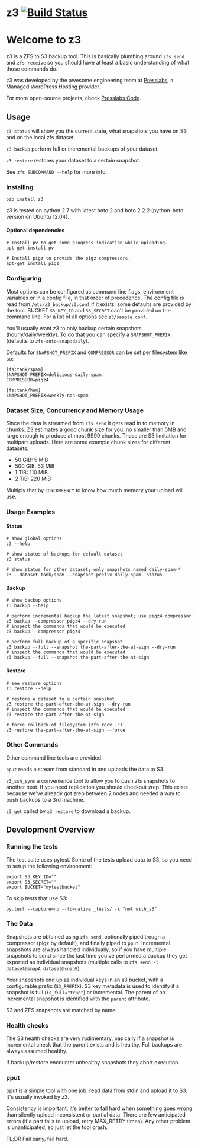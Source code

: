# z3 [![Build Status](https://travis-ci.org/PressLabs/z3.svg)](https://travis-ci.org/PressLabs/z3)

# Welcome to z3

z3 is a ZFS to S3 backup tool. This is basically plumbing around `zfs send` and `zfs receive`
so you should have at least a basic understanding of what those commands do.

z3 was developed by the awesome engineering team at [Presslabs](https://www.presslabs.com/), 
a Managed WordPress Hosting provider.

For more open-source projects, check [Presslabs Code](https://www.presslabs.org/). 

## Usage
`z3 status` will show you the current state, what snapshots you have on S3 and on the local
zfs dataset.

`z3 backup` perform full or incremental backups of your dataset.

`z3 restore` restores your dataset to a certain snapshot.

See `zfs SUBCOMMAND --help` for more info.

### Installing
`pip install z3`

z3 is tested on python 2.7 with latest boto 2 and boto 2.2.2 (python-boto version on Ubuntu 12.04).

#### Optional dependencies
```
# Install pv to get some progress indication while uploading.
apt-get install pv

# Install pigz to provide the pigz compressors.
apt-get install pigz
```

### Configuring
Most options can be configured as command line flags, environment variables or in a config file,
in that order of precedence.
The config file is read from `/etc/z3_backup/z3.conf` if it exists, some defaults are provided by the tool.
BUCKET `S3_KEY_ID` and `S3_SECRET` can't be provided on the command line.
For a list of all options see `z3/sample.conf`.

You'll usually want z3 to only backup certain snapshots (hourly/daily/weekly).
To do that you can specify a `SNAPSHOT_PREFIX` (defaults to `zfs-auto-snap:daily`).

Defaults for `SNAPSHOT_PREFIX` and `COMPRESSOR` can be set per filesystem like so:
```
[fs:tank/spam]
SNAPSHOT_PREFIX=delicious-daily-spam
COMPRESSOR=pigz4

[fs:tank/ham]
SNAPSHOT_PREFIX=weekly-non-spam
```

### Dataset Size, Concurrency and Memory Usage
Since the data is streamed from `zfs send` it gets read in to memory in chunks.
Z3 estimates a good chunk size for you: no smaller than 5MB and large enough
to produce at most 9999 chunks. These are S3 limitation for multipart uploads.
Here are some example chunk sizes for different datasets:
 * 50 GiB: 5 MiB
 * 500 GIB: 53 MiB
 * 1 TiB: 110 MiB
 * 2 TiB: 220 MiB

Multiply that by `CONCURRENCY` to know how much memory your upload will use.

### Usage Examples

#### Status
```
# show global options
z3 --help

# show status of backups for default dataset
z3 status

# show status for other dataset; only snapshots named daily-spam-*
z3 --dataset tank/spam --snapshot-prefix daily-spam- status
```

#### Backup
```
# show backup options
z3 backup --help

# perform incremental backup the latest snapshot; use pigz4 compressor
z3 backup --compressor pigz4 --dry-run
# inspect the commands that would be executed
z3 backup --compressor pigz4

# perform full backup of a specific snapshot
z3 backup --full --snapshot the-part-after-the-at-sign --dry-run
# inspect the commands that would be executed
z3 backup --full --snapshot the-part-after-the-at-sign
```

#### Restore
```
# see restore options
z3 restore --help

# restore a dataset to a certain snapshot
z3 restore the-part-after-the-at-sign --dry-run
# inspect the commands that would be executed
z3 restore the-part-after-the-at-sign

# force rollback of filesystem (zfs recv -F)
z3 restore the-part-after-the-at-sign --force
```

### Other Commands
Other command line tools are provided.

`pput` reads a stream from standard in and uploads the data to S3.

`z3_ssh_sync` a convenience tool to allow you to push zfs snapshots to another host.
If you need replication you should checkout zrep. This exists because we've already
got zrep between 2 nodes and needed a way to push backups to a 3rd machine.

`z3_get` called by `z3 restore` to download a backup.

## Development Overview
### Running the tests
The test suite uses pytest.
Some of the tests upload data to S3, so you need to setup the following environment:
```
export S3_KEY_ID=""
export S3_SECRET=""
export BUCKET="mytestbucket"
```

To skip tests that use S3:
```
py.test --capture=no --tb=native _tests/ -k "not with_s3"
```

### The Data
Snapshots are obtained using `zfs send`, optionally piped trough a compressor (pigz by default),
and finally piped to `pput`.
Incremental snapshots are always handled individually, so if you have multiple snapshots to send
since the last time you've performed a backup they get exported as individual snapshots
(multiple calls to `zfs send -i dataset@snapA dataset@snapB`).

Your snapshots end up as individual keys in an s3 bucket, with a configurable prefix (`S3_PREFIX`).
S3 key metadata is used to identify if a snapshot is full (`is_full="true"`) or incremental.
The parent of an incremental snapshot is identified with the `parent` attribute.

S3 and ZFS snapshots are matched by name.

### Health checks
The S3 health checks are very rudimentary, basically if a snapshot is incremental check
that the parent exists and is healthy. Full backups are always assumed healthy.

If backup/restore encounter unhealthy snapshots they abort execution.

### pput
pput is a simple tool with one job, read data from stdin and upload it to S3.
It's usually invoked by z3.

Consistency is important, it's better to fail hard when something goes wrong
than silently upload inconsistent or partial data.
There are few anticipated errors (if a part fails to upload, retry MAX_RETRY times).
Any other problem is unanticipated, so just let the tool crash.

TL;DR Fail early, fail hard.
